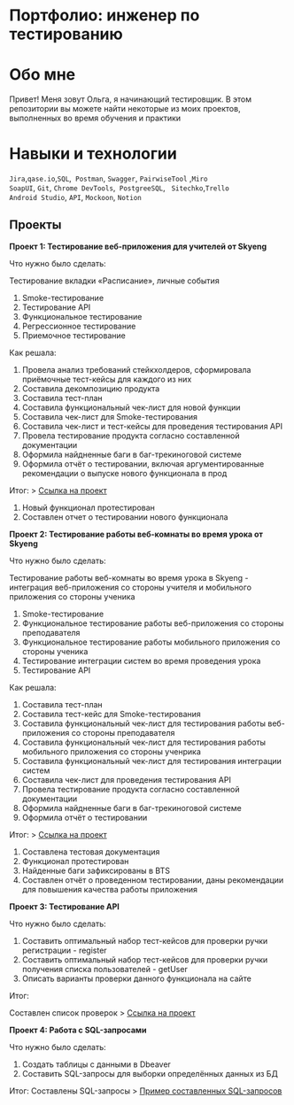 # Портфолио: инженер по тестированию
# Обо мне
Привет! Меня зовут Ольга, я начинающий тестировщик.
В этом репозитории вы можете найти некоторые из моих проектов, выполненных во время обучения и практики
# Навыки и технологии
``Jira``,``qase.io``,``SQL``,`` Postman``, ``Swagger``, ``PairwiseTool`` ,``Miro`` <br>
``SoapUI``, ``Git``, ``Chrome DevTools``,`` PostgreeSQL``,  `` Sitechko``,``Trello`` <br>
``Android Studio``, ``API``, ``Mockoon``, ``Notion`` <br>

## Проекты

<p> <b>Проект 1:  Тестирование веб-приложения для учителей от Skyeng</b></p>
<p>Что нужно было сделать:<p>
<p>Тестирование вкладки «Расписание», личные события <p>
<ol>
<li>Smoke-тестирование</li>
<li>Тестирование API</li>
<li>Функциональное тестирование</li>
<li>Регрессионное тестирование</li>
<li>Приемочное тестирование</li>
</ol>


 <p>Как решала: 
 <ol>
 <li> Провела анализ требований стейкхолдеров, сформировала приёмочные тест-кейсы для каждого из них</li>
  <li> Составила декомпозицию продукта</li>
  <li> Составила тест-план</li>
 <li>  Составила функциональный чек-лист для новой функции</li>
  <li> Составила чек-лист для Smoke-тестирования</li>
  <li> Составила чек-лист и тест-кейсы для проведения тестирования API</li> 
  <li> Провела тестирование продукта согласно составленной документации</li>
  <li> Оформила найдненные баги в баг-трекиноговой системе</li>
  <li> Оформила отчёт о тестировании, включая аргументированные рекомендации о выпуске нового функционала в прод</li>
 </ol>
   <p>
 <p>Итог: > <a href ="https://almondine-impulse-973.notion.site/Skyeng-c0e47ec0ee2a48d4afddc6becc004178?pvs=4">Ссылка на проект</a>  <p>
<ol>
  <li>Новый функционал протестирован</li>
  <li>Составлен отчет о тестировании нового функционала</li>
</ol>

<p> <b>Проект 2: Тестирование работы веб-комнаты во время урока от Skyeng </b> </p>
<p>Что нужно было сделать:<p>
<p> Тестирование работы веб-комнаты во время урока в Skyeng - интеграция веб-приложения со стороны учителя и мобильного приложения со стороны ученика<p>
<ol>
<li>Smoke-тестирование</li>
<li>Функциональное тестирование работы веб-приложения со стороны преподавателя</li>
<li>Функциональное тестирование работы мобильного приложения со стороны ученика</li>
<li>Тестирование интеграции систем во время проведения урока</li>
 <li>Тестирование API</li>
</ol>

 <p>Как решала: 
 <ol>
  <li> Составила тест-план</li>
  <li> Составила тест-кейс для Smoke-тестирования</li>
  <li>  Составила функциональный чек-лист для тестирования работы веб-приложения со стороны преподавателя</li>
  <li>  Составила функциональный чек-лист для тестирования работы мобильного приложения со стороны ученрика</li>
  <li>  Составила функциональный чек-лист для тестирования интеграции систем</li>
  <li> Составила чек-лист для проведения тестирования API</li> 
  <li> Провела тестирование продукта согласно составленной документации</li>
  <li> Оформила найдненные баги в баг-трекиноговой системе</li>
  <li> Оформила отчёт о тестировании</li>
 </ol>
   <p>
 <p>Итог: > <a href ="https://almondine-impulse-973.notion.site/Skypro-58bbeaea13084b42931f16261fab762b?pvs=4">Ссылка на проект</a>  <p>
<ol>
 <li>Составлена тестовая документация</li> 
 <li>Функционал протестирован</li>
 <li>Найденные баги зафиксированы в BTS</li>
 <li>Составлен отчёт о проведенном тестировании, даны рекомендации для повышения качества работы приложения </li>
</ol>

<p> <b>Проект 3: Тестирование API </b> </p>
<p>Что нужно было сделать:<p>
<ol>
<li>Составить оптимальный набор тест-кейсов для проверки ручки регистрации - register</li>
<li>Составить оптимальный набор тест-кейсов для проверки ручки получения списка пользователей - getUser</li>
<li>Описать варианты проверки данного функционала на сайте</li>
</ol>
 <p>Итог:<p> 
  Составлен список проверок >   <a href="https://www.notion.so/API-9ad2d4ecccfa4371902cf92b0810cfcf?pvs=4"> Ссылка на проект</a>

 
<p> <b>Проект 4: Работа с SQL-запросами </b>  </p>
<p>Что нужно было сделать:<p>
 <ol>
<li>Создать таблицы с данными в Dbeaver</li>
<li> Составить SQL-запросы для выборки определённых данных из БД </li>
 </ol>
Итог: Составлены SQL-запросы > <a href="https://docs.google.com/document/d/1RII-PjqpqOy6YHBg-XsBCDL1v0QEQU_KmjHEcYZf66o/edit?usp=sharing"> Пример составленных SQL-запросов</a>
